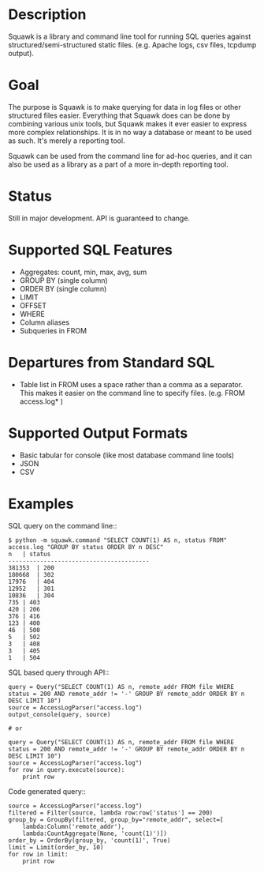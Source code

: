 
Description
===========

Squawk is a library and command line tool for running SQL queries
against structured/semi-structured static files.
(e.g. Apache logs, csv files, tcpdump output).

Goal
====

The purpose is Squawk is to make querying for data in log files or other
structured files easier. Everything that Squawk does can be done by
combining various unix tools, but Squawk makes it ever easier to express
more complex relationships. It is in no way a database or meant to be
used as such. It's merely a reporting tool.

Squawk can be used from the command line for ad-hoc queries, and it can
also be used as a library as a part of a more in-depth reporting tool.

Status
======

Still in major development. API is guaranteed to change.

Supported SQL Features
======================

 * Aggregates: count, min, max, avg, sum
 * GROUP BY (single column)
 * ORDER BY (single column)
 * LIMIT
 * OFFSET
 * WHERE
 * Column aliases
 * Subqueries in FROM

Departures from Standard SQL
============================

 * Table list in FROM uses a space rather than a comma as a separator.
   This makes it easier on the command line to specify files.
   (e.g. FROM access.log* )

Supported Output Formats
========================

 * Basic tabular for console (like most database command line tools)
 * JSON
 * CSV

Examples
========

SQL query on the command line::

    $ python -m squawk.command "SELECT COUNT(1) AS n, status FROM" access.log "GROUP BY status ORDER BY n DESC"
    n	| status
    ----------------------------------------
    381353	| 200
    180668	| 302
    17976	| 404
    12952	| 301
    10836	| 304
    735	| 403
    420	| 206
    376	| 416
    123	| 400
    46	| 500
    5	| 502
    3	| 408
    3	| 405
    1	| 504

SQL based query through API::

    query = Query("SELECT COUNT(1) AS n, remote_addr FROM file WHERE status = 200 AND remote_addr != '-' GROUP BY remote_addr ORDER BY n DESC LIMIT 10")
    source = AccessLogParser("access.log")
    output_console(query, source)
    
    # or
    
    query = Query("SELECT COUNT(1) AS n, remote_addr FROM file WHERE status = 200 AND remote_addr != '-' GROUP BY remote_addr ORDER BY n DESC LIMIT 10")
    source = AccessLogParser("access.log")
    for row in query.execute(source):
        print row

Code generated query::

    source = AccessLogParser("access.log")
    filtered = Filter(source, lambda row:row['status'] == 200)
    group_by = GroupBy(filtered, group_by="remote_addr", select=[
        lambda:Column('remote_addr'),
        lambda:CountAggregate(None, 'count(1)')])
    order_by = OrderBy(group_by, 'count(1)', True)
    limit = Limit(order_by, 10)
    for row in limit:
        print row
